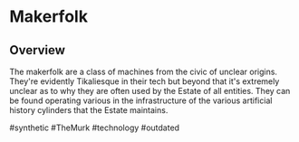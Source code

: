 # Makerfolk

## Overview

The makerfolk are a class of machines from the civic of unclear origins.  They're evidently Tikaliesque in their tech but beyond that it's extremely unclear as to why they are often used by the Estate of all entities.  They can be found operating various in the infrastructure of the various artificial history cylinders that the Estate maintains.

#synthetic 
#TheMurk 
#technology 
#outdated 